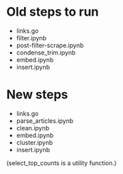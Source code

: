 # Old steps to run
- links.go
- filter.ipynb
- post-filter-scrape.ipynb
- condense_trim.ipynb
- embed.ipynb
- insert.ipynb

# New steps
- links.go
- parse_articles.ipynb
- clean.ipynb
- embed.ipynb
- cluster.ipynb
- insert.ipynb

(select_top_counts is a utility function.)
